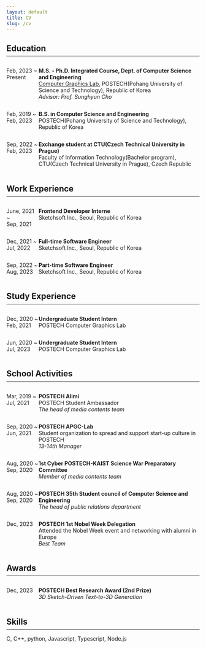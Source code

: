 ```yaml
---
layout: default
title: CV
slug: /cv
---
```

<html><head><style>
.item {
	display:grid;
	grid-template-columns:1fr 5fr;
}
.line {
	margin-top:-10px;
	margin-bottom:15px;
}
</style></head>
<!-- style="display:grid; grid-template-columns:1fr 5fr;" -->
<body>
<h2><strong>Education</strong></h2><hr color='343434' class='line'/>
<div class='item'>
<p>Feb, 2023 ~ Present</p>
<p><strong>M.S. - Ph.D. Integrated Course, Dept. of Computer Science and Engineering</strong>
	<br/>
	<span>
	<a href="https://cg.postech.ac.kr/">Computer Graphics Lab</a>, POSTECH(Pohang University of Science and Technology), Republic of Korea
	<br/>
	<i>Advisor: Prof. Sunghyun Cho</i>
	</span>
</p>
</div>

<div class='item'>
<p>Feb, 2019 ~<br/>Feb, 2023</p>
<p><strong>B.S. in Computer Science and Engineering</strong>
	<br/>
	<span>
	POSTECH(Pohang University of Science and Technology), Republic of Korea
	</span>
</p>
</div>

<div class='item'>
<p>Sep, 2022 ~<br/>Feb, 2023</p>
<p><strong> Exchange student at CTU(Czech Technical University in Prague)</strong>
	<br/>
	<span>
	Faculty of Information Technology(Bachelor program), CTU(Czech Technical University in Prague), Czech Republic
	</span>
</p>
</div>

<h2><strong>Work Experience</strong></h2><hr color='343434' class='line'/>
<!-- <p><a href="https://www.sketchsoft3d.com/"><strong>Sketchsoft Inc.</strong></a></p> -->
<div class='item'>
<p>June, 2021 ~<br/>Sep, 2021</p>
<p><strong>Frontend Developer Interne</strong>
	<br/>
	<span>
	Sketchsoft Inc., Seoul, Republic of Korea
	</span>
</p>
</div>

<div class='item'>
<p>Dec, 2021 ~<br/>Jul, 2022</p>
<p><strong>Full-time Software Engineer</strong>
	<br/>
	<span>
	Sketchsoft Inc., Seoul, Republic of Korea
	</span>
</p>
</div>

<div class='item'>
<p>Sep, 2022 ~<br/>Aug, 2023</p>
<p><strong>Part-time Software Engineer</strong>
	<br/>
	<span>
	Sketchsoft Inc., Seoul, Republic of Korea
	</span>
</p>
</div>

<h2><strong>Study Experience</strong></h2><hr color='343434' class='line'/>
<div class='item'>
<p>Dec, 2020 ~<br/>Feb, 2021</p>
<p><strong>Undergraduate Student Intern</strong>
	<br/>
	<span>
	POSTECH Computer Graphics Lab
	</span>
</p>
</div>

<div class='item'>
<p>Jun, 2020 ~<br/>Jul, 2023</p>
<p><strong>Undergraduate Student Intern</strong>
	<br/>
	<span>
	POSTECH Computer Graphics Lab
	</span>
</p>
</div>


<h2><strong>School Activities</strong></h2><hr color='343434' class='line'/>
<div class='item'>
<p>Mar, 2019 ~<br/>Jul, 2021</p>
<p><strong> POSTECH Alimi</strong>
	<br/>
	<span>
	POSTECH Student Ambassador
	<br/>
	<i>The head of media contents team</i>
	</span>
</p>
</div>

<div class='item'>
<p>Sep, 2020 ~<br/>Jun, 2021</p>
<p><strong> POSTECH APGC-Lab</strong>
	<br/>
	<span>
	Student organization to spread and support start-up culture in POSTECH
	<br/>
	<i>13-14th Manager</i>
	</span>
</p>
</div>

<div class='item'>
<p>Aug, 2020 ~<br/>Sep, 2020</p>
<p><strong> 1st Cyber POSTECH-KAIST Science War Preparatory Committee</strong>
	<br/>
	<span>
	<i>Member of media contents team</i>
	</span>
</p>
</div>


<div class='item'>
<p>Aug, 2020 ~<br/>Sep, 2020</p>
<p><strong>POSTECH 35th Student council of Computer Science and Engineering</strong>
	<br/>
	<span>
	<i>The head of public relations department</i>
	</span>
</p>
</div>

<div class='item'>
<p>Dec, 2023</p>
<p><strong>POSTECH 1st Nobel Week Delegation</strong>
	<br/>
	<span>
	Attended the Nobel Week event and networking with alumni in Europe
	<br/>
	<i>Best Team</i>
	</span>
</p>
</div>

<h2><strong>Awards</strong></h2><hr color='343434' class='line'/>
<div class='item'>
<p>Dec, 2023</p>
<p><strong>POSTECH Best Research Award (2nd Prize)</strong>
	<br/>
	<span>
	<i>3D Sketch-Driven Text-to-3D Generation</i>
	</span>
</p>
</div>

<h2><strong>Skills</strong></h2><hr color='343434' class='line'/>
<p>C, C++, python, Javascript, Typescript, Node.js</p>